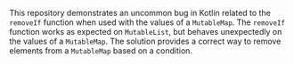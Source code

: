 This repository demonstrates an uncommon bug in Kotlin related to the `removeIf` function when used with the values of a `MutableMap`.  The `removeIf` function works as expected on `MutableList`, but behaves unexpectedly on the values of a `MutableMap`. The solution provides a correct way to remove elements from a `MutableMap` based on a condition.